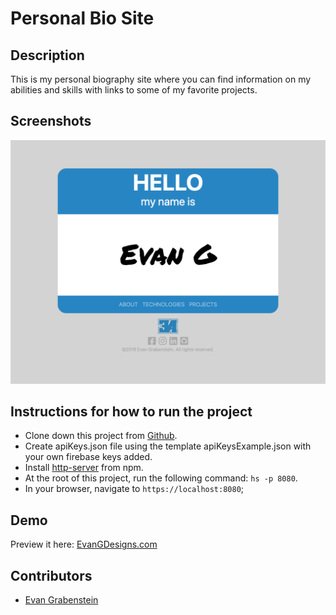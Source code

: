 # Personal Bio Site

## Description
This is my personal biography site where you can find information on my abilities and skills with links to some of my favorite projects.


## Screenshots
![Bio Site Preview](https://github.com/evangdesigns/personalBioSite/blob/master/src/images/screenshot/Screen%20Shot%202019-12-16%20at%203.43.48%20PM.png?raw=true)

## Instructions for how to run the project
* Clone down this project from [Github](https://github.com/evangdesigns/pinterest).
* Create apiKeys.json file using the template apiKeysExample.json with your own firebase keys added.
* Install [http-server](https://www.npmjs.com/package/http-server) from npm.
* At the root of this project, run the following command: `hs -p 8080`.
* In your browser, navigate to `https://localhost:8080`;

## Demo
Preview it here: [EvanGDesigns.com](https://evangdesigns.com)

## Contributors
* [Evan Grabenstein](https://github.com/evangdesigns)
